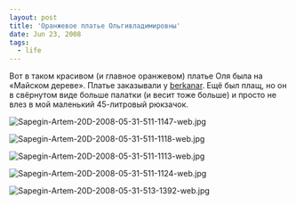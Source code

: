 ```yaml
---
layout: post
title: 'Оранжевое платье Ольгивладимировны'
date: Jun 23, 2008
tags:
  - life
---
```


Вот в таком красивом (и главное оранжевом) платье Оля была на «Майском дереве». Платье заказывали у [berkanar](http://berkanar.livejournal.com/). Ещё был плащ, но он в свёрнутом виде больше палатки (и весит тоже больше) и просто не влез в мой маленький 45-литровый рюкзачок.

![Sapegin-Artem-20D-2008-05-31-511-1147-web.jpg](upload://Sapegin-Artem-20D-2008-05-31-511-1147-web.jpg)

<!--more-->

![Sapegin-Artem-20D-2008-05-31-511-1118-web.jpg](upload://Sapegin-Artem-20D-2008-05-31-511-1118-web.jpg)

![Sapegin-Artem-20D-2008-05-31-511-1113-web.jpg](upload://Sapegin-Artem-20D-2008-05-31-511-1113-web.jpg)

![Sapegin-Artem-20D-2008-05-31-511-1124-web.jpg](upload://Sapegin-Artem-20D-2008-05-31-511-1124-web.jpg)

![Sapegin-Artem-20D-2008-05-31-513-1392-web.jpg](upload://Sapegin-Artem-20D-2008-05-31-513-1392-web.jpg)
